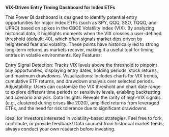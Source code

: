 **VIX-Driven Entry Timing Dashboard for Index ETFs**

This Power BI dashboard is designed to identify potential entry opportunities for major index ETFs (such as SPY, QQQ, SSO, TQQQ, and UPRO) based on spikes in the CBOE Volatility Index (VIX). By analyzing historical data, it highlights moments when the VIX crosses a user-defined threshold (default: 40), which often signals market dips driven by heightened fear and volatility. These points have historically led to strong long-term returns as markets recover, making it a useful tool for timing entries in volatile environments.
Key Features:

Entry Signal Detection: Tracks VIX levels above the threshold to pinpoint buy opportunities, displaying entry dates, holding periods, stock returns, and maximum drawdowns.
Visualizations: Includes charts for VIX trends, cumulative ETF returns, and drawdown analysis over selected periods.
Adjustability: Users can customize the VIX threshold and chart date range to explore different time periods or sensitivity levels, enabling backtesting and scenario analysis.
Data Insights: Reveals the rarity of high-VIX signals (e.g., clustered during crises like 2020), amplified returns from leveraged ETFs, and the need for risk tolerance due to significant drawdowns.

Ideal for investors interested in volatility-based strategies. Feel free to fork, contribute, or provide feedback! Data sourced from historical market feeds; always conduct your own research before investing.

